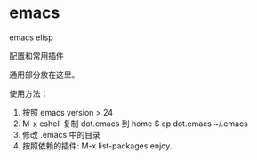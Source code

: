 emacs
=====

emacs elisp

配置和常用插件

通用部分放在这里。

使用方法：
1. 按照 emacs version > 24
2. M-x eshell
   复制 dot.emacs 到 home
   $ cp dot.emacs ~/.emacs
3. 修改 .emacs 中的目录
4. 按照依赖的插件: M-x list-packages
enjoy.
